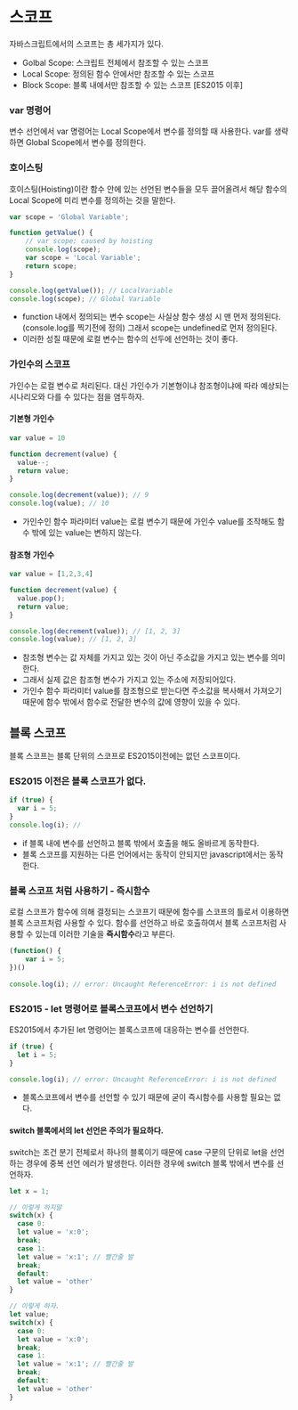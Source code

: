 # 스코프

자바스크립트에서의 스코프는 총 세가지가 있다. 

* Golbal Scope: 스크립트 전체에서 참조할 수 있는 스코프
* Local Scope: 정의된 함수 안에서만 참조할 수 있는 스코프
* Block Scope: 블록 내에서만 참조할 수 있는 스코프 \[ES2015 이후\]

### var 명령어

변수 선언에서 var 명령어는 Local Scope에서 변수를 정의할 때 사용한다. var를 생략하면 Global Scope에서 변수를 정의한다.

### 호이스팅

호이스팅\(Hoisting\)이란 함수 안에 있는 선언된 변수들을 모두 끌어올려서 해당 함수의 Local Scope에 미리 변수를 정의하는 것을 말한다.

```javascript
var scope = 'Global Variable';

function getValue() {
    // var scope; caused by hoisting
    console.log(scope);
    var scope = 'Local Variable';
    return scope;
}

console.log(getValue()); // LocalVariable
console.log(scope); // Global Variable
```

* function 내에서 정의되는 변수 scope는 사실상 함수 생성 시 맨 먼저 정의된다. \(console.log를 찍기전에 정의\) 그래서 scope는 undefined로 먼저 정의된다.
* 이러한 성질 때문에 로컬 변수는 함수의 선두에 선언하는 것이 좋다.

### 가인수의 스코프

가인수는 로컬 변수로 처리된다. 대신 가인수가 기본형이냐 참조형이냐에 따라 예상되는 시나리오와 다를 수 있다는 점을 염두하자.

#### 기본형 가인수

```javascript
var value = 10

function decrement(value) {
  value--;
  return value;
}

console.log(decrement(value)); // 9
console.log(value); // 10
```

* 가인수인 함수 파라미터 value는 로컬 변수기 때문에 가인수 value를 조작해도 함수 밖에 있는 value는 변하지 않는다.



#### 참조형 가인수

```javascript
var value = [1,2,3,4]

function decrement(value) {
  value.pop();
  return value;
}

console.log(decrement(value)); // [1, 2, 3]
console.log(value); // [1, 2, 3]
```

* 참조형 변수는 값 자체를 가지고 있는 것이 아닌 주소값을 가지고 있는 변수를 의미한다.
* 그래서 실제 값은 참조형 변수가 가지고 있는 주소에 저장되어있다.
* 가인수 함수 파라미터 value를 참조형으로 받는다면 주소값을 복사해서 가져오기 때문에 함수 밖에서 함수로 전달한 변수의 값에 영향이 있을 수 있다.



## 블록 스코프

블록 스코프는 블록 단위의 스코프로 ES2015이전에는 없던 스코프이다.

### ES2015 이전은 블록 스코프가 없다.

```javascript
if (true) {
  var i = 5;
}
console.log(i); //
```

* if 블록 내에 변수를 선언하고 블록 밖에서 호출을 해도 올바르게 동작한다.
* 블록 스코프를 지원하는 다른 언어에서는 동작이 안되지만 javascript에서는 동작한다.

### 블록 스코프 처럼 사용하기 - 즉시함수

로컬 스코프가 함수에 의해 결정되는 스코프기 때문에 함수를 스코프의 틀로서 이용하면 블록 스코프처럼 사용할 수 있다. 함수를 선언하고 바로 호출하여서 블록 스코프처럼 사용할 수 있는데 이러한 기술을 **즉시함수**라고 부른다.

```javascript
(function() {
    var i = 5;
})()
  
console.log(i); // error: Uncaught ReferenceError: i is not defined
```

### ES2015 - let 명령어로 블록스코프에서 변수 선언하기

ES2015에서 추가된 let 명령어는 블록스코프에 대응하는 변수를 선언한다.

```javascript
if (true) {
  let i = 5;
}

console.log(i); // error: Uncaught ReferenceError: i is not defined
```

* 블록스코프에서 변수를 선언할 수 있기 때문에 굳이 즉시함수를 사용할 필요는 없다.

#### switch 블록에서의 let 선언은 주의가 필요하다.

switch는 조건 분기 전체로서 하나의 블록이기 때문에 case 구문의 단위로 let을 선언하는 경우에 중복 선언 에러가 발생한다. 이러한 경우에 switch 블록 밖에서 변수를 선언하자.

```javascript
let x = 1;

// 이렇게 하지말
switch(x) {
  case 0:
  let value = 'x:0';
  break;
  case 1:
  let value = 'x:1'; // 빨간줄 발
  break;
  default:
  let value = 'other'
}

// 이렇게 하자.
let value;
switch(x) {
  case 0:
  let value = 'x:0';
  break;
  case 1:
  let value = 'x:1'; // 빨간줄 발
  break;
  default:
  let value = 'other'
}
```

###  

